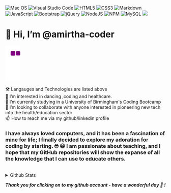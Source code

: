 ![Mac OS](https://img.shields.io/badge/mac%20os-000000?style=for-the-badge&logo=apple&logoColor=white)
![Visual Studio Code](https://img.shields.io/badge/Visual%20Studio%20Code-0078d7.svg?style=for-the-badge&logo=visual-studio-code&logoColor=white)
![HTML5](https://img.shields.io/badge/html5-%23E34F26.svg?style=for-the-badge&logo=html5&logoColor=white)
![CSS3](https://img.shields.io/badge/css3-%231572B6.svg?style=for-the-badge&logo=css3&logoColor=white)
![Markdown](https://img.shields.io/badge/markdown-%23000000.svg?style=for-the-badge&logo=markdown&logoColor=white)
![JavaScript](https://img.shields.io/badge/javascript-%23323330.svg?style=for-the-badge&logo=javascript&logoColor=%23F7DF1E)
![Bootstrap](https://img.shields.io/badge/bootstrap-%23563D7C.svg?style=for-the-badge&logo=bootstrap&logoColor=white)
![jQuery](https://img.shields.io/badge/jquery-%230769AD.svg?style=for-the-badge&logo=jquery&logoColor=white)
![NodeJS](https://img.shields.io/badge/node.js-6DA55F?style=for-the-badge&logo=node.js&logoColor=white)
![NPM](https://img.shields.io/badge/NPM-%23000000.svg?style=for-the-badge&logo=npm&logoColor=white)
![MySQL](https://img.shields.io/badge/mysql-%2300f.svg?style=for-the-badge&logo=mysql&logoColor=white)
![](https://komarev.com/ghpvc/?username=amirtha-coder&color=green)
# 👋 Hi, I’m @amirtha-coder 

![snake gif](https://github.com/amirtha-coder/amirtha-coder/blob/output/github-contribution-grid-snake.gif)
<br>

🛠 Langauges and Technologies are listed above \
👀 I’m interested in dancing ,coding and healthcare.\
🌱 I’m currently studying in a University of Birmingham's Coding Bootcamp\
💞️ I’m looking to collaborate with anyone interested in pioneering new tech into the health/education sector\
📫 How to reach me via my github/linkedin profile

### I have always loved computers, and it has been a fascination of mine for life; I finally decided to explore my adoration for coding by starting. 🤓 😁 I am passionate about teaching, and I hope that my GitHub repositories will show the expanse of all the knowledge that I can use to educate others.


<br>

<details> 

<summary>Github Stats</summary> 

![Amirtha's github stats](https://github-readme-stats.vercel.app/api?username=amirtha-coder)

</details>


 _**Thank you for clicking on to my github account - have a wonderful day 🥰 !**_


<!---
amirtha-coder/amirtha-coder is a ✨ special ✨ repository because its `README.md` (this file) appears on your GitHub profile.
You can click the Preview link to take a look at your changes.
--->
